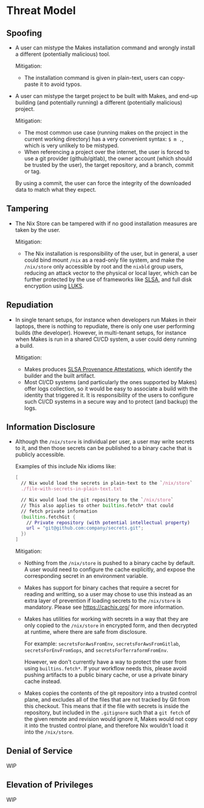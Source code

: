 # Threat Model

## Spoofing

- A user can mistype the Makes installation command
    and wrongly install a different (potentially malicious) tool.

    Mitigation:

    - The installation command is given in plain-text,
        users can copy-paste it to avoid typos.

- A user can mistype the target project to be built with Makes,
    and end-up building (and potentially running)
    a different (potentially malicious) project.

    Mitigation:

    - The most common use case
        (running makes on the project in the current working directory)
        has a very convenient syntax: `$ m .`,
        which is very unlikely to be mistyped.
    - When referencing a project over the internet,
        the user is forced to use a git provider (github/gitlab),
        the owner account (which should be trusted by the user),
        the target repository,
        and a branch, commit or tag.

    By using a commit,
    the user can force the integrity of the downloaded data
    to match what they expect.

## Tampering

- The Nix Store can be tampered with
    if no good installation measures are taken by the user.

    Mitigation:

    - The Nix installation is responsibility of the user,
        but in general,
        a user could bind mount `/nix` as a read-only file system,
        and make the `/nix/store` only accessible by root
        and the `nixbld` group users,
        reducing an attack vector to the physical or local layer,
        which can be further protected
        by the use of frameworks like [SLSA](https://slsa.dev/),
        and full disk encryption using [LUKS](https://en.wikipedia.org/wiki/LUKS).

## Repudiation

- In single tenant setups,
    for instance when developers run Makes in their laptops,
    there is nothing to repudiate,
    there is only one user performing builds (the developer).
    However,
    in multi-tenant setups,
    for instance when Makes is run in a shared CI/CD system,
    a user could deny running a build.

    Mitigation:

    - Makes produces
        [SLSA Provenance Attestations](https://slsa.dev/provenance/v0.2),
        which identify the builder and the built artifact.
    - Most CI/CD systems
        (and particularly the ones supported by Makes)
        offer logs collection,
        so it would be easy to associate a build
        with the identity that triggered it.
        It is responsibility of the users
        to configure such CI/CD systems
        in a secure way and to protect (and backup) the logs.

## Information Disclosure

- Although the `/nix/store` is individual per user,
    a user may write secrets to it,
    and then those secrets can be published to a binary cache
    that is publicly accessible.

    Examples of this include Nix idioms like:

    ```nix
    [
      // Nix would load the secrets in plain-text to the `/nix/store`
      ./file-with-secrets-in-plain-text.txt

      // Nix would load the git repository to the `/nix/store`
      // This also applies to other builtins.fetch* that could
      // fetch private information
      (builtins.fetchGit {
        // Private repository (with potential intellectual property)
        url = "git@github.com:company/secrets.git";
      })
    ]
    ```

    Mitigation:

    - Nothing from the `/nix/store`
        is pushed to a binary cache by default.
        A user would need to configure the cache explicitly,
        and expose the corresponding secret
        in an environment variable.
    - Makes has support for binary caches
        that require a secret for reading and writting,
        so a user may chose to use this instead
        as an extra layer of prevention
        if loading secrets to the `/nix/store` is mandatory.
        Please see <https://cachix.org/> for more information.
    - Makes has utilities for working with secrets in a way
        that they are only copied to the `/nix/store`
        in encrypted form,
        and then decrypted at runtime,
        where there are safe from disclosure.

        For example:
        `secretsForAwsFromEnv`,
        `secretsForAwsFromGitlab`,
        `secretsForEnvFromSops`, and
        `secretsForTerraformFromEnv`.

        However, we don't currently have a way to protect the user
        from using `builtins.fetch*`.
        If your workflow needs this,
        please avoid pushing artifacts to a public binary cache,
        or use a private binary cache instead.

    - Makes copies the contents of the git repository
        into a trusted control plane,
        and excludes all of the files
        that are not tracked by Git
        from this checkout.
        This means that if the file with secrets is inside the repository,
        but included in the `.gitignore`
        such that a `git fetch` of the given remote and revision
        would ignore it,
        Makes would not copy it into the trusted control plane,
        and therefore Nix wouldn't load it into the `/nix/store`.

## Denial of Service

WIP

## Elevation of Privileges

WIP
